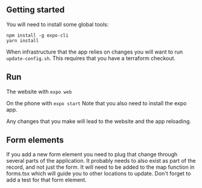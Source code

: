 ## Getting started

You will need to install some global tools:

```
npm install -g expo-cli
yarn install
```

When infrastructure that the app relies on changes you will want to run
`update-config.sh`. This requires that you have a terraform checkout.

## Run

The website with `expo web`

On the phone with `expo start` Note that you also need to install the expo app.

Any changes that you make will lead to the website and the app reloading.

## Form elements

If you add a new form element you need to plug that change through several parts
of the application. It probably needs to also exist as part of the record, and
not just the form. It will need to be added to the map function in forms.tsx
which will guide you to other locations to update. Don't forget to add a test
for that form element.
